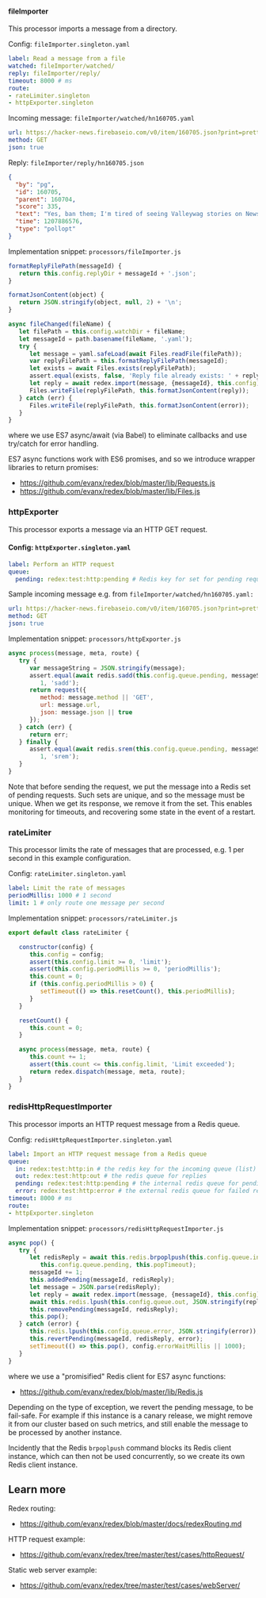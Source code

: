 #### fileImporter

This processor imports a message from a directory.

Config: `fileImporter.singleton.yaml`
```yaml
label: Read a message from a file
watched: fileImporter/watched/
reply: fileImporter/reply/
timeout: 8000 # ms
route:
- rateLimiter.singleton
- httpExporter.singleton
```

Incoming message: `fileImporter/watched/hn160705.yaml`
```yaml
url: https://hacker-news.firebaseio.com/v0/item/160705.json?print=pretty
method: GET
json: true
```

Reply: `fileImporter/reply/hn160705.json`
```json
{
  "by": "pg",
  "id": 160705,
  "parent": 160704,
  "score": 335,
  "text": "Yes, ban them; I'm tired of seeing Valleywag stories on News.YC.",
  "time": 1207886576,
  "type": "pollopt"
}
```

Implementation snippet: `processors/fileImporter.js`
```JavaScript
formatReplyFilePath(messageId) {
   return this.config.replyDir + messageId + '.json';
}

formatJsonContent(object) {
   return JSON.stringify(object, null, 2) + '\n';
}

async fileChanged(fileName) {
   let filePath = this.config.watchDir + fileName;
   let messageId = path.basename(fileName, '.yaml');
   try {
      let message = yaml.safeLoad(await Files.readFile(filePath));
      var replyFilePath = this.formatReplyFilePath(messageId);
      let exists = await Files.exists(replyFilePath);
      assert.equal(exists, false, 'Reply file already exists: ' + replyFilePath);
      let reply = await redex.import(message, {messageId}, this.config);
      Files.writeFile(replyFilePath, this.formatJsonContent(reply));
   } catch (err) {
      Files.writeFile(replyFilePath, this.formatJsonContent(error));
   }
}
```

where we use ES7 async/await (via Babel) to eliminate callbacks and use try/catch for error handling.

ES7 async functions work with ES6 promises, and so we introduce wrapper libraries to return promises:
- https://github.com/evanx/redex/blob/master/lib/Requests.js
- https://github.com/evanx/redex/blob/master/lib/Files.js


### httpExporter

This processor exports a message via an HTTP GET request.

#### Config: `httpExporter.singleton.yaml`
```yaml
label: Perform an HTTP request
queue:
  pending: redex:test:http:pending # Redis key for set for pending requests
```

Sample incoming message e.g. from `fileImporter/watched/hn160705.yaml:`
```yaml
url: https://hacker-news.firebaseio.com/v0/item/160705.json?print=pretty
method: GET
json: true
```

Implementation snippet: `processors/httpExporter.js`
```JavaScript
async process(message, meta, route) {
   try {
      var messageString = JSON.stringify(message);
      assert.equal(await redis.sadd(this.config.queue.pending, messageString),
         1, 'sadd');
      return request({
         method: message.method || 'GET',
         url: message.url,
         json: message.json || true
      });
   } catch (err) {
      return err;
   } finally {
      assert.equal(await redis.srem(this.config.queue.pending, messageString),
         1, 'srem');
   }
}
```
Note that before sending the request, we put the message into a Redis set of pending requests. Such sets are unique, and so the message must be unique. When we get its response, we remove it from the set. This enables monitoring for timeouts, and recovering some state in the event of a restart.


### rateLimiter

This processor limits the rate of messages that are processed, e.g. 1 per second in this example configuration.

Config: `rateLimiter.singleton.yaml`
```yaml
label: Limit the rate of messages
periodMillis: 1000 # 1 second
limit: 1 # only route one message per second
```

Implementation snippet: `processors/rateLimiter.js`
```JavaScript
export default class rateLimiter {

   constructor(config) {
      this.config = config;
      assert(this.config.limit >= 0, 'limit');
      assert(this.config.periodMillis >= 0, 'periodMillis');
      this.count = 0;
      if (this.config.periodMillis > 0) {
         setTimeout(() => this.resetCount(), this.periodMillis);
      }
   }

   resetCount() {
      this.count = 0;
   }

   async process(message, meta, route) {
      this.count += 1;
      assert(this.count <= this.config.limit, 'Limit exceeded');
      return redex.dispatch(message, meta, route);
   }
}
```

### redisHttpRequestImporter

This processor imports an HTTP request message from a Redis queue.

Config: `redisHttpRequestImporter.singleton.yaml`
```yaml
label: Import an HTTP request message from a Redis queue
queue:
  in: redex:test:http:in # the redis key for the incoming queue (list)
  out: redex:test:http:out # the redis queue for replies
  pending: redex:test:http:pending # the internal redis queue for pending requests
  error: redex:test:http:error # the external redis queue for failed requests
timeout: 8000 # ms
route:
- httpExporter.singleton
```

Implementation snippet: `processors/redisHttpRequestImporter.js`
```JavaScript
async pop() {
   try {
      let redisReply = await this.redis.brpoplpush(this.config.queue.in,
         this.config.queue.pending, this.popTimeout);
      messageId += 1;
      this.addedPending(messageId, redisReply);
      let message = JSON.parse(redisReply);
      let reply = await redex.import(message, {messageId}, this.config);
      await this.redis.lpush(this.config.queue.out, JSON.stringify(reply));
      this.removePending(messageId, redisReply);
      this.pop();
   } catch (error) {
      this.redis.lpush(this.config.queue.error, JSON.stringify(error));
      this.revertPending(messageId, redisReply, error);
      setTimeout(() => this.pop(), config.errorWaitMillis || 1000);
   }
}
```
where we use a "promisified" Redis client for ES7 async functions:
- https://github.com/evanx/redex/blob/master/lib/Redis.js

Depending on the type of exception, we revert the pending message, to be fail-safe. For example if this instance is a canary release, we might remove it from our cluster based on such metrics, and still enable the message to be processed by another instance.

Incidently that the Redis `brpoplpush` command blocks its Redis client instance, which can then not be used concurrently, so we create its own Redis client instance.


## Learn more

Redex routing:
- https://github.com/evanx/redex/blob/master/docs/redexRouting.md

HTTP request example:
- https://github.com/evanx/redex/tree/master/test/cases/httpRequest/

Static web server example:
- https://github.com/evanx/redex/tree/master/test/cases/webServer/
